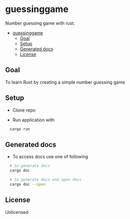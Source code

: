 # guessinggame
Number guessing game with rust.

- [guessinggame](#guessinggame)
  - [Goal](#goal)
  - [Setup](#setup)
  - [Generated docs](#generated-docs)
  - [License](#license)

## Goal
To learn Rust by creating a simple number guessing game

## Setup
- Clone repo

- Run application with
```bash
  cargo run
```

## Generated docs

- To access docs use one of following
```bash
  # to generate docs
  cargo doc

  # to generate docs and open docs
  cargo doc --open
```
## License
Unlicensed